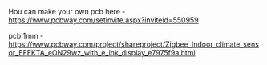 
Нou can make your own pcb here - https://www.pcbway.com/setinvite.aspx?inviteid=550959

pcb 1mm - https://www.pcbway.com/project/shareproject/Zigbee_Indoor_climate_sensor_EFEKTA_eON29wz_with_e_ink_display_e7975f9a.html
